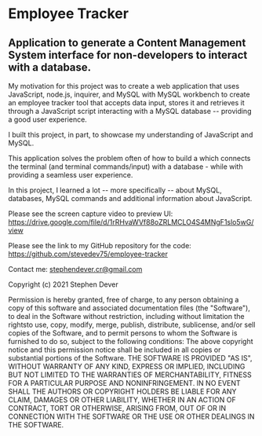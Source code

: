# Employee Tracker

## Application to generate a Content Management System interface for non-developers to interact with a database.

My motivation for this project was to create a web application that uses JavaScript, node.js, inquirer, and MySQL with MySQL workbench
to create an employee tracker tool that accepts data input, stores it and retrieves it through a JavaScript script interacting with a MySQL database -- providing a good user experience. 

I built this project, in part, to showcase my understanding of JavaScript and MySQL.

This application solves the problem often of how to build a which connects the terminal (and terminal commands/input) with a database - while with providing a seamless user experience.

In this project, I learned a lot -- more specifically -- about MySQL, databases, MySQL commands and additional information about JavaScript.

Please see the screen capture video to preview UI:
https://drive.google.com/file/d/1rRHvaWVf88oZRLMCLO4S4MNgF1slo5wG/view

Please see the link to my GitHub repository for the code:
https://github.com/stevedev75/employee-tracker


Contact me: stephendever.cr@gmail.com

Copyright (c) 2021 Stephen Dever

Permission is hereby granted, free of charge, to any person obtaining a copy of this software and associated documentation files (the "Software"), to deal in the Software without restriction, including without limitation the rightsto use, copy, modify, merge, publish, distribute, sublicense, and/or sell copies of the Software, and to permit persons to whom the Software is furnished to do so, subject to the following conditions:
The above copyright notice and this permission notice shall be included in all copies or substantial portions of the Software.
THE SOFTWARE IS PROVIDED "AS IS", WITHOUT WARRANTY OF ANY KIND, EXPRESS OR IMPLIED, INCLUDING BUT NOT LIMITED TO THE WARRANTIES OF MERCHANTABILITY, FITNESS FOR A PARTICULAR PURPOSE AND NONINFRINGEMENT. IN NO EVENT SHALL THE AUTHORS OR COPYRIGHT HOLDERS BE LIABLE FOR ANY CLAIM, DAMAGES OR OTHER LIABILITY, WHETHER IN AN ACTION OF CONTRACT, TORT OR OTHERWISE, ARISING FROM, OUT OF OR IN CONNECTION WITH THE SOFTWARE OR THE USE OR OTHER DEALINGS IN THE SOFTWARE.
